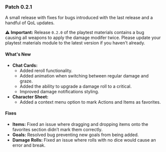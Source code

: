 ### Patch 0.2.1
A small release with fixes for bugs introduced with the last release and a handful of QoL updates.  

⚠️ **Important:** Release `0.2.0` of the playtest materials contains a bug causing all weapons to apply the damage modifer twice. Please update your playtest materials module to the latest version if you haven't already.

#### What's New  
- **Chat Cards:**  
  - Added reroll functionality.  
  - Added animation when switching between regular damage and graze.  
  - Added the ability to upgrade a damage roll to a critical.  
  - Improved damage notifications styling.  
- **Character Sheet:**  
  - Added a context menu option to mark Actions and Items as favorites.  

#### Fixes  
- **Items:** Fixed an issue where dragging and dropping items onto the favorites section didn’t mark them correctly.  
- **Goals:** Resolved bug preventing new goals from being added.  
- **Damage Rolls:** Fixed an issue where rolls with no dice would cause an error and break. 